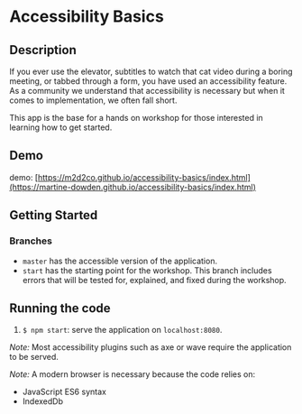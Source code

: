 # Accessibility Basics

## Description

If you ever use the elevator, subtitles to watch that cat video during a boring meeting, or tabbed through a form, you have used an accessibility feature. As a community we understand that accessibility is necessary but when it comes to implementation, we often fall short.

This app is the base for a hands on workshop for those interested in learning how to get started.

## Demo

demo: [https://m2d2co.github.io/accessibility-basics/index.html](https://martine-dowden.github.io/accessibility-basics/index.html)

## Getting Started

### Branches

* `master` has the accessible version of the application.
* `start` has the starting point for the workshop. This branch includes errors that will be tested for, explained, and fixed during the workshop.

## Running the code

1. `$ npm start`: serve the application on `localhost:8080`.

_Note:_ Most accessibility plugins such as axe or wave require the application to be served.

_Note:_ A modern browser is necessary because the code relies on:

* JavaScript ES6 syntax
* IndexedDb
